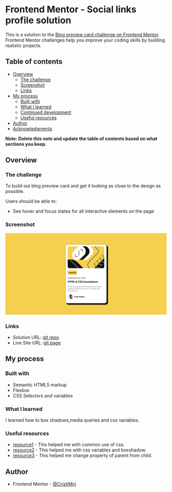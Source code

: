 # Frontend Mentor - Social links profile solution

This is a solution to the [Blog preview card challenge on Frontend Mentor](https://www.frontendmentor.io/challenges/blog-preview-card-ckPaj01IcS). Frontend Mentor challenges help you improve your coding skills by building realistic projects.

## Table of contents

- [Overview](#overview)
  - [The challenge](#the-challenge)
  - [Screenshot](#screenshot)
  - [Links](#links)
- [My process](#my-process)
  - [Built with](#built-with)
  - [What I learned](#what-i-learned)
  - [Continued development](#continued-development)
  - [Useful resources](#useful-resources)
- [Author](#author)
- [Acknowledgments](#acknowledgments)

**Note: Delete this note and update the table of contents based on what sections you keep.**

## Overview

### The challenge

To build out blog preview card and get it looking as close to the design as possible.

Users should be able to:

- See hover and focus states for all interactive elements on the page

### Screenshot

![Screenshot](./screenshot.jpeg)

### Links

- Solution URL: [git repo](https://github.com/CristiMiri/Social-links-profile)
- Live Site URL: [git page](https://cristimiri.github.io/Social-links-profile/)

## My process

### Built with

- Semantic HTML5 markup
- Flexbox
- CSS Selectors and variables

### What I learned

I learned how to box shadows,media queries and css variables.

### Useful resources

- [resource1](https://www.w3schools.com/css/default.asp) - This helped me with common use of css.
- [resource2](https://developer.mozilla.org/en-US/docs/Web/CSS) - This helped me with css variables and boxshadow.
- [resource3](https://stackoverflow.com/questions/8114657/how-to-style-the-parent-element-when-hovering-a-child-element) - This helped me change property of parent from child.

## Author

- Frontend Mentor - [@CristiMiri](https://www.frontendmentor.io/profile/CristiMiri)
